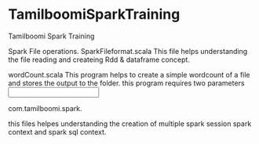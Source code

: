 # TamilboomiSparkTraining
Tamilboomi Spark Training

Spark File operations.
SparkFileformat.scala
This file helps understanding the file reading and createing Rdd & dataframe concept.

wordCount.scala
This program helps to create a simple wordcount of a file and stores the output to the folder.
this program requires two parameters <input> <output>

com.tamilboomi.spark.

this files helpes understanding the creation of multiple spark session spark context and spark sql context.